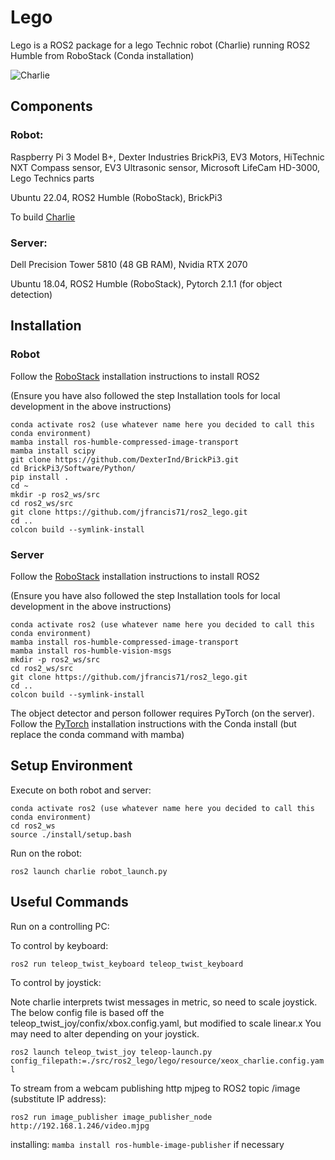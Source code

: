 # Lego
Lego is a ROS2 package for a lego Technic robot (Charlie) running ROS2 Humble from RoboStack (Conda installation)

![Charlie](https://drive.google.com/uc?id=1GdqDXQZsIsTLFUqVw2gdJ1S9lr9-x4DP&export=download)

## Components

### Robot:

Raspberry Pi 3 Model B+, Dexter Industries BrickPi3, EV3 Motors, HiTechnic NXT Compass sensor, EV3 Ultrasonic sensor, Microsoft LifeCam HD-3000, Lego Technics parts

Ubuntu 22.04, ROS2 Humble (RoboStack), BrickPi3

To build [Charlie](Charlie.md)


### Server:

Dell Precision Tower 5810 (48 GB RAM), Nvidia RTX 2070

Ubuntu 18.04, ROS2 Humble (RoboStack), Pytorch 2.1.1 (for object detection)

## Installation

### Robot

Follow the [RoboStack](https://robostack.github.io/GettingStarted.html) installation instructions to install ROS2

(Ensure you have also followed the step Installation tools for local development in the above instructions)


```
conda activate ros2 (use whatever name here you decided to call this conda environment)
mamba install ros-humble-compressed-image-transport
mamba install scipy
git clone https://github.com/DexterInd/BrickPi3.git
cd BrickPi3/Software/Python/
pip install .
cd ~
mkdir -p ros2_ws/src
cd ros2_ws/src
git clone https://github.com/jfrancis71/ros2_lego.git
cd ..
colcon build --symlink-install
```

### Server

Follow the [RoboStack](https://robostack.github.io/GettingStarted.html) installation instructions to install ROS2

(Ensure you have also followed the step Installation tools for local development in the above instructions)


```
conda activate ros2 (use whatever name here you decided to call this conda environment)
mamba install ros-humble-compressed-image-transport
mamba install ros-humble-vision-msgs
mkdir -p ros2_ws/src
cd ros2_ws/src
git clone https://github.com/jfrancis71/ros2_lego.git
cd ..
colcon build --symlink-install
```


The object detector and person follower requires PyTorch (on the server).
Follow the [PyTorch](https://pytorch.org/get-started/locally/) installation instructions with the Conda install (but replace the conda command with mamba)




## Setup Environment

Execute on both robot and server:
```
conda activate ros2 (use whatever name here you decided to call this conda environment)
cd ros2_ws
source ./install/setup.bash
```

Run on the robot:

```ros2 launch charlie robot_launch.py```


## Useful Commands

Run on a controlling PC:

To control by keyboard:

```ros2 run teleop_twist_keyboard teleop_twist_keyboard```

To control by joystick:

Note charlie interprets twist messages in metric, so need to scale joystick. The below config file is based off the teleop_twist_joy/confix/xbox.config.yaml, but modified to scale linear.x
You may need to alter depending on your joystick.

```ros2 launch teleop_twist_joy teleop-launch.py config_filepath:=./src/ros2_lego/lego/resource/xeox_charlie.config.yaml```

To stream from a webcam publishing http mjpeg to ROS2 topic /image (substitute IP address):

```ros2 run image_publisher image_publisher_node http://192.168.1.246/video.mjpg```

installing:
```mamba install ros-humble-image-publisher```
if necessary
